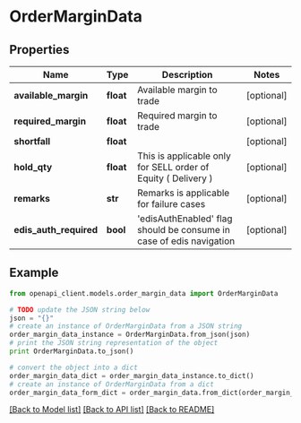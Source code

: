# OrderMarginData


## Properties

Name | Type | Description | Notes
------------ | ------------- | ------------- | -------------
**available_margin** | **float** | Available margin to trade | [optional] 
**required_margin** | **float** | Required margin to trade | [optional] 
**shortfall** | **float** |  | [optional] 
**hold_qty** | **float** | This is applicable only for SELL order of Equity ( Delivery ) | [optional] 
**remarks** | **str** | Remarks is applicable for failure cases | [optional] 
**edis_auth_required** | **bool** | &#39;edisAuthEnabled&#39; flag should be consume in case of edis navigation | [optional] 

## Example

```python
from openapi_client.models.order_margin_data import OrderMarginData

# TODO update the JSON string below
json = "{}"
# create an instance of OrderMarginData from a JSON string
order_margin_data_instance = OrderMarginData.from_json(json)
# print the JSON string representation of the object
print OrderMarginData.to_json()

# convert the object into a dict
order_margin_data_dict = order_margin_data_instance.to_dict()
# create an instance of OrderMarginData from a dict
order_margin_data_form_dict = order_margin_data.from_dict(order_margin_data_dict)
```
[[Back to Model list]](../README.md#documentation-for-models) [[Back to API list]](../README.md#documentation-for-api-endpoints) [[Back to README]](../README.md)


